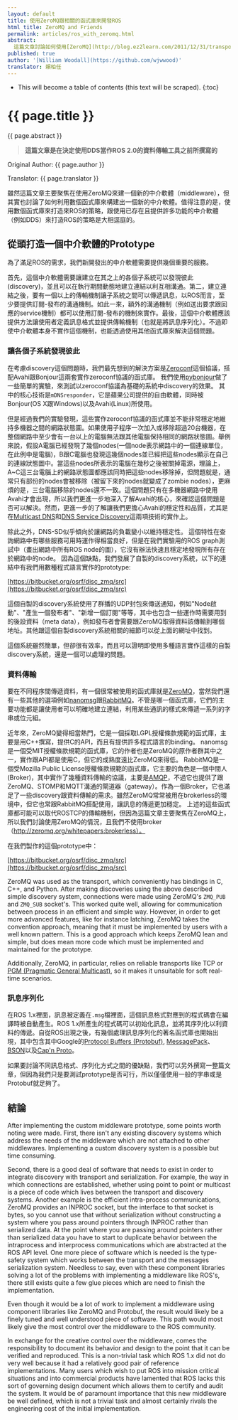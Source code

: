 ```yaml
---
layout: default
title: 使用ZeroMQ跟相關的函式庫來開發ROS
html_title: ZeroMQ and Friends
permalink: articles/ros_with_zeromq.html
abstract:
  這篇文章討論如何使用[ZeroMQ](http://blog.ez2learn.com/2011/12/31/transport-lib-of-new-era-zeromq/)跟其他的函式庫來開發ROS 2.0。此外，我們在OSRF(Open Source Robotic Foundation)使用ZeroMQ開發出的prototype也會在這篇文章中被討論。
published: true
author: '[William Woodall](https://github.com/wjwwood)'
translator: 賴柏任
---
```


* This will become a table of contents (this text will be scraped).
{:toc}

# {{ page.title }}

<div class="abstract" markdown="1">
{{ page.abstract }}
</div>

> **這篇文章是在決定使用DDS當作ROS 2.0的資料傳輸工具之前所撰寫的**

Original Author: {{ page.author }}

Translator: {{ page.translator }}

雖然這篇文章主要聚焦在使用ZeroMQ來建一個新的中介軟體（middleware），但其實也討論了如何利用數個函式庫來構建出一個新的中介軟體。值得注意的是，使用數個函式庫來打造來ROS的策略，跟使用已存在且提供許多功能的中介軟體（例如DDS）來打造ROS的策略是大相逕庭的。

## 從頭打造一個中介軟體的Prototype

為了滿足ROS的需求，我們新開發出的中介軟體需要提供幾個重要的服務。

首先，這個中介軟體需要讓建立在其之上的各個子系統可以發現彼此(discovery)，並且可以在執行期間動態地建立連結以利互相溝通。第二，建立連結之後，要有一個以上的傳輸機制讓子系統之間可以傳遞訊息，以ROS而言，至少要提供訂閱-發布的溝通機制。如此一來，額外的溝通機制（例如送出要求跟回應的service機制）都可以使用訂閱-發布的機制來實作。最後，這個中介軟體應該提供方法讓使用者定義訊息格式並提供傳輸機制（也就是將訊息序列化）。不過即使中介軟體本身不實作這個機制，也能透過使用其他函式庫來解決這個問題。

### 讓各個子系統發現彼此

在考慮discovery這個問題時，我們最先想到的解決方案是[Zeroconf](http://blog.csdn.net/ccskyer/article/details/7616673)這個協議，搭配Avahi跟Bonjour這兩套實作zeroconf協議的函式庫。
我們使用[pybonjour](https://code.google.com/p/pybonjour/)做了一些簡單的實驗，來測試以zeroconf協議為基礎的系統中discovery的效果。
其中的核心技術是`mDNSresponder`，它是蘋果公司提供的自由軟體，同時被Bonjour(OS X跟Windows)以及Avahi(Linux)所使用。

但是經過我們的實驗發現，這些實作zeroconf協議的函式庫並不能非常穩定地維持多機器之間的網路狀態圖。如果使用子程序一次加入或移除超過20台機器，在整個網路中至少會有一台以上的電腦無法跟其他電腦保持相同的網路狀態圖。舉例來說，假設A電腦已經發現了幾個nodes(一個node表示網路中的一個連線單位，在此例中是電腦)，B跟C電腦也發現這幾個nodes並已經把這些nodes顯示在自己的連線狀態圖中。當這些nodes所表示的電腦在幾秒之後被關掉電源，理論上，A~C這三台電腦上的網路狀態圖都應該同時把這些nodes移除掉，但問題就是，通常只有部份的nodes會被移除（被留下來的nodes就變成了zombie nodes），更麻煩的是，三台電腦移除的nodes還不一致。這個問題只有在多機器網路中使用Avahi才會出現，所以我們更進一步地深入了解Avahi的核心，來確認這個問題是否可以解決。然而，更進一步的了解讓我們更擔心Avahi的穩定性和品質，尤其是在[Multicast DNS](http://en.wikipedia.org/wiki/Multicast_DNS)和[DNS Service Discovery](http://en.wikipedia.org/wiki/Zero_configuration_networking#Service_discovery)這兩項技術的實作上。

除此之外，DNS-SD似乎傾向於讓網路的負載變小以維持穩定性。
這個特性在查詢網路中有哪些服務可用時運作得相當良好，但是在我們實驗用的ROS graph測試中（畫出網路中所有ROS node的圖），它沒有辦法快速且穩定地發現所有存在於網路中的node。
因為這個缺點，我們發展了自製的discovery系統，以下的連結中有我們用數種程式語言實作的prototype:

[https://bitbucket.org/osrf/disc_zmq/src](https://bitbucket.org/osrf/disc_zmq/src)

這個自製的discovery系統使用了群播的UDP封包來傳送通知，例如"Node啟動"、"產生一個發布者"、"新增一個訂閱"等等，其中也包含一些運作時需要用到的後設資料（meta data），例如發布者會需要跟ZeroMQ取得資料該傳輸到哪個地址。其他跟這個自製discovery系統相關的細節可以從上面的網址中找到。

這個系統雖然簡單，但卻很有效率，而且可以證明即使用多種語言實作這樣的自製discovery系統，還是一個可以處理的問題。

### 資料傳輸

要在不同程序間傳遞資料，有一個很常被使用的函式庫就是[ZeroMQ](http://zeromq.org/)，當然我們還有一些其他的選項例如[nanomsg](http://nanomsg.org/)跟[RabbitMQ](http://www.rabbitmq.com/)。不管是哪一個函式庫，它們的主要功能都是讓使用者可以明確地建立連結，利用某些通訊的樣式來傳遞一系列的字串或位元組。

近年來，ZeroMQ變得相當熱門，它是一個採取LGPL授權條款規範的函式庫，主要是用C++撰寫，提供C的API，而且有提供許多程式語言的binding。
nanomsg是一個受MIT授權條款規範的函式庫，它的作者也是ZeroMQ的原作者群其中之一，實作跟API都是使用C，但它的成熟度遠比ZeroMQ來得低。
RabbitMQ是一個受Mozilla Public License授權條款規範的函式庫，它主要的角色是一個中間人(Broker)，其中實作了幾種資料傳輸的協議，主要是[AMQP](http://lab.howie.tw/2012/07/whats-different-between-amqp-and-jms.html)，不過它也提供了跟ZeroMQ、STOMP和MQTT溝通的閘道器（gateway）。作為一個Broker，它也滿足了一些discovery跟資料傳輸的需求。雖然ZeroMQ常常被用在brokerless的環境中，但它也常跟RabbitMQ搭配使用，讓訊息的傳遞更加穩定。
上述的這些函式庫都可能可以取代ROSTCP的傳輸機制，但因為這篇文章主要聚焦在ZeroMQ上，所以我們討論使用ZeroMQ的情況，且我們不使用broker（http://zeromq.org/whitepapers:brokerless）。

在我們製作的這個prototype中：

[https://bitbucket.org/osrf/disc_zmq/src](https://bitbucket.org/osrf/disc_zmq/src)

ZeroMQ was used as the transport, which conveniently has bindings in C, C++, and Python.
After making discoveries using the above described simple discovery system, connections were made using ZeroMQ's `ZMQ_PUB` and `ZMQ_SUB` socket's.
This worked quite well, allowing for communication between process in an efficient and simple way.
However, in order to get more advanced features, like for instance latching, ZeroMQ takes the convention approach, meaning that it must be implemented by users with a well known pattern.
This is a good approach which keeps ZeroMQ lean and simple, but does mean more code which must be implemented and maintained for the prototype.

Additionally, ZeroMQ, in particular, relies on reliable transports like TCP or [PGM (Pragmatic General Multicast)](http://en.wikipedia.org/wiki/Pragmatic_General_Multicast), so it makes it unsuitable for soft real-time scenarios.

### 訊息序列化

在ROS 1.x裡面，訊息被定義在`.msg`檔裡面，這個訊息格式對應到的程式碼會在編譯時被自動產生。ROS 1.x所產生的程式碼可以初始化訊息，並將其序列化以利資料的傳遞。自從ROS出現之後，有幾個處理訊息序列化的著名函式庫也開始出現，其中包含其中Google的[Protocol Buffers (Protobuf)](https://code.google.com/p/protobuf/), [MessagePack](http://msgpack.org/)、[BSON](http://bsonspec.org/)以及[Cap'n Proto](http://kentonv.github.io/capnproto/)。

如果要討論不同訊息格式、序列化方式之間的優缺點，我們可以另外撰寫一整篇文章，但因為我們只是要測試prototype是否可行，所以僅僅使用一般的字串或是Protobuf就足夠了。

## 結論

After implementing the custom middleware prototype, some points worth noting were made.
First, there isn't any existing discovery systems which address the needs of the middleware which are not attached to other middlewares.
Implementing a custom discovery system is a possible but time consuming.

Second, there is a good deal of software that needs to exist in order to integrate discovery with transport and serialization.
For example, the way in which connections are established, whether using point to point or multicast is a piece of code which lives between the transport and discovery systems.
Another example is the efficient intra-process communications, ZeroMQ provides an INPROC socket, but the interface to that socket is bytes, so you cannot use that without serialization without constructing a system where you pass around pointers through INPROC rather than serialized data.
At the point where you are passing around pointers rather than serialized data you have to start to duplicate behavior between the intraprocess and interprocess communications which are abstracted at the ROS API level.
One more piece of software which is needed is the type-safety system which works between the transport and the messages serialization system.
Needless to say, even with these component libraries solving a lot of the problems with implementing a middleware like ROS's, there still exists quite a few glue pieces which are need to finish the implementation.

Even though it would be a lot of work to implement a middleware using component libraries like ZeroMQ and Protobuf, the result would likely be a finely tuned and well understood piece of software.
This path would most likely give the most control over the middleware to the ROS community.

In exchange for the creative control over the middleware, comes the responsibility to document its behavior and design to the point that it can be verified and reproduced.
This is a non-trivial task which ROS 1.x did not do very well because it had a relatively good pair of reference implementations.
Many users which wish to put ROS into mission critical situations and into commercial products have lamented that ROS lacks this sort of governing design document which allows them to certify and audit the system.
It would be of paramount importance that this new middleware be well defined, which is not a trivial task and almost certainly rivals the engineering cost of the initial implementation.
